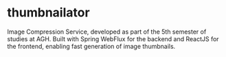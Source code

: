 # thumbnailator
Image Compression Service, developed as part of the 5th semester of studies at AGH. Built with Spring WebFlux for the backend and ReactJS for the frontend, enabling fast generation of image thumbnails.
